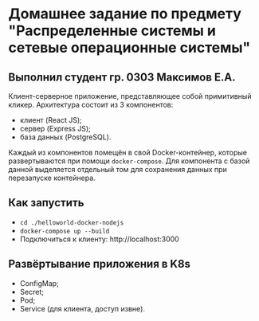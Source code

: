 # Домашнее задание по предмету "Распределенные системы и сетевые операционные системы"


## Выполнил студент гр. 0303 Максимов Е.А.

Клиент-серверное приложение, представляющее собой примитивный кликер. Архитектура состоит из 3 компонентов:
- клиент (React JS);
- сервер (Express JS);
- база данных (PostgreSQL).

Каждый из компонентов помещён в свой Docker-контейнер, которые развертываются при помощи `docker-compose`. Для компонента с базой данной выделяется отдельный том для сохранения данных при перезапуске контейнера.

## Как запустить
- `cd ./helloworld-docker-nodejs`
- `docker-compose up --build`
- Подключиться к клиенту: http://localhost:3000

## Развёртывание приложения в K8s
- ConfigMap;
- Secret;
- Pod;
- Service (для клиента, доступ извне).

